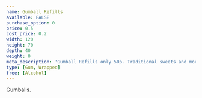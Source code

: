 ```yaml
---
name: Gumball Refills
available: FALSE
purchase_option: 0
price: 0.5
cost_price: 0.2
width: 120
height: 70
depth: 40
weight: 0
meta_description: 'Gumball Refills only 50p. Traditional sweets and more at Humbugs Confectionery Store. Specialists in satisfying your sweet tooth!'
type: [Gum, Wrapped]
free: [Alcohol]
---
```

Gumballs.